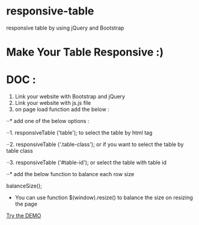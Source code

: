 # responsive-table
responsive table by using jQuery and Bootstrap


# Make Your Table Responsive :) 

# DOC : 

1. Link your website with Bootstrap and jQuery 
2. Link your website with js.js file 
3. on page load function add the below : 

⋅⋅* add one of the below options : 

⋅⋅1. responsiveTable ('table'); to select the table by html tag 

⋅⋅2. responsiveTable ('.table-class'); or if you want to select the table by table class 

⋅⋅3. responsiveTable ('#table-id'); or select the table with table id 

⋅⋅*  add the below function to balance each row size  

balanceSize();


* You can use function $(window).resize() to balance the size on resizing the page 


[ Try the DEMO ](http://htmlpreview.github.io/?https://github.com/yasser-mas/responsive-table/blob/responsive-table/index.html)
